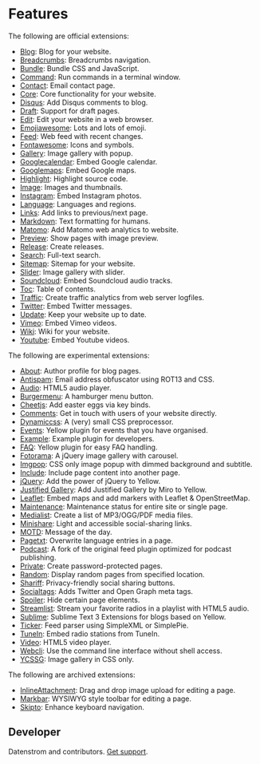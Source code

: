 Features
========

The following are official extensions:

* [Blog](https://github.com/datenstrom/yellow-extensions/tree/master/features/blog): 
  Blog for your website.
* [Breadcrumbs](https://github.com/datenstrom/yellow-extensions/tree/master/features/breadcrumbs): 
  Breadcrumbs navigation.
* [Bundle](https://github.com/datenstrom/yellow-extensions/tree/master/features/bundle): 
  Bundle CSS and JavaScript.
* [Command](https://github.com/datenstrom/yellow-extensions/tree/master/features/command): 
  Run commands in a terminal window.
* [Contact](https://github.com/datenstrom/yellow-extensions/tree/master/features/contact): 
  Email contact page.
* [Core](https://github.com/datenstrom/yellow-extensions/tree/master/features/core): 
  Core functionality for your website.
* [Disqus](https://github.com/datenstrom/yellow-extensions/tree/master/features/disqus): 
  Add Disqus comments to blog.
* [Draft](https://github.com/datenstrom/yellow-extensions/tree/master/features/draft): 
  Support for draft pages.
* [Edit](https://github.com/datenstrom/yellow-extensions/tree/master/features/edit): 
  Edit your website in a web browser.
* [Emojiawesome](https://github.com/datenstrom/yellow-extensions/tree/master/features/emojiawesome): 
  Lots and lots of emoji.
* [Feed](https://github.com/datenstrom/yellow-extensions/tree/master/features/feed): 
  Web feed with recent changes.
* [Fontawesome](https://github.com/datenstrom/yellow-extensions/tree/master/features/fontawesome): 
  Icons and symbols.
* [Gallery](https://github.com/datenstrom/yellow-extensions/tree/master/features/gallery): 
  Image gallery with popup.
* [Googlecalendar](https://github.com/datenstrom/yellow-extensions/tree/master/features/googlecalendar): 
  Embed Google calendar.
* [Googlemaps](https://github.com/datenstrom/yellow-extensions/tree/master/features/googlemaps): 
  Embed Google maps.
* [Highlight](https://github.com/datenstrom/yellow-extensions/tree/master/features/highlight): 
  Highlight source code.
* [Image](https://github.com/datenstrom/yellow-extensions/tree/master/features/image): 
  Images and thumbnails.
* [Instagram](https://github.com/datenstrom/yellow-extensions/tree/master/features/instagram): 
  Embed Instagram photos.
* [Language](https://github.com/datenstrom/yellow-extensions/tree/master/features/language): 
  Languages and regions.
* [Links](https://github.com/datenstrom/yellow-extensions/tree/master/features/links): 
  Add links to previous/next page.
* [Markdown](https://github.com/datenstrom/yellow-extensions/tree/master/features/markdown): 
  Text formatting for humans.
* [Matomo](https://github.com/datenstrom/yellow-extensions/tree/master/features/matomo): 
  Add Matomo web analytics to website.
* [Preview](https://github.com/datenstrom/yellow-extensions/tree/master/features/preview): 
  Show pages with image preview.
* [Release](https://github.com/datenstrom/yellow-extensions/tree/master/features/release): 
  Create releases.
* [Search](https://github.com/datenstrom/yellow-extensions/tree/master/features/search): 
  Full-text search.
* [Sitemap](https://github.com/datenstrom/yellow-extensions/tree/master/features/sitemap): 
  Sitemap for your website.
* [Slider](https://github.com/datenstrom/yellow-extensions/tree/master/features/slider): 
  Image gallery with slider.
* [Soundcloud](https://github.com/datenstrom/yellow-extensions/tree/master/features/soundcloud): 
  Embed Soundcloud audio tracks.
* [Toc](https://github.com/datenstrom/yellow-extensions/tree/master/features/toc): 
  Table of contents.
* [Traffic](https://github.com/datenstrom/yellow-extensions/tree/master/features/traffic): 
  Create traffic analytics from web server logfiles.
* [Twitter](https://github.com/datenstrom/yellow-extensions/tree/master/features/twitter): 
  Embed Twitter messages.
* [Update](https://github.com/datenstrom/yellow-extensions/tree/master/features/update): 
  Keep your website up to date.
* [Vimeo](https://github.com/datenstrom/yellow-extensions/tree/master/features/vimeo): 
  Embed Vimeo videos.
* [Wiki](https://github.com/datenstrom/yellow-extensions/tree/master/features/wiki): 
  Wiki for your website.
* [Youtube](https://github.com/datenstrom/yellow-extensions/tree/master/features/youtube): 
  Embed Youtube videos.

The following are experimental extensions:

* [About](https://github.com/schulle4u/yellow-plugins-schulle4u/tree/master/about):
  Author profile for blog pages.
* [Antispam](https://github.com/schulle4u/yellow-plugins-schulle4u/tree/master/antispam):
  Email address obfuscator using ROT13 and CSS.
* [Audio](https://github.com/schulle4u/yellow-plugins-schulle4u/tree/master/audio):
  HTML5 audio player.
* [Burgermenu](https://github.com/richi/yellow-plugin-burger-menu): 
  A hamburger menu button.
* [Cheetjs](https://github.com/nogginfuel/yellow-plugin-cheetjs): 
  Add easter eggs via key binds.
* [Comments](https://github.com/GiovanniSalmeri/yellow-comments):
  Get in touch with users of your website directly.
* [Dynamiccss](https://github.com/richi/yellow-plugin-dynamiccss):
  A (very) small CSS preprocessor.
* [Events](https://github.com/Xrizzy/yellow-plugin-events):
  Yellow plugin for events that you have organised.
* [Example](https://github.com/schulle4u/yellow-plugin-example):
  Example plugin for developers.
* [FAQ](https://github.com/richi/yellow-plugin-faq):
  Yellow plugin for easy FAQ handling.
* [Fotorama](https://github.com/nogginfuel/yellow-plugin-fotorama): 
  A jQuery image gallery with carousel.
* [Imgpop](https://github.com/bsnosi/yellow-plugin-imgpop):
  CSS only image popup with dimmed background and subtitle.
* [Include](https://github.com/schulle4u/yellow-plugins-schulle4u/tree/master/include): 
  Include page content into another page.
* [jQuery](https://github.com/nogginfuel/yellow-plugin-jquery):
  Add the power of jQuery to Yellow.
* [Justified Gallery](https://github.com/nibreh/yellow-plugin-justified-gallery):
  Add Justified Gallery by Miro to Yellow.
* [Leaflet](https://github.com/nibreh/yellow-plugin-leaflet): 
  Embed maps and add markers with Leaflet & OpenStreetMap.
* [Maintenance](https://github.com/nogginfuel/yellow-plugin-maintenance):
  Maintenance status for entire site or single page.
* [Medialist](https://github.com/nibreh/yellow-plugin-medialist):
  Create a list of MP3/OGG/PDF media files.
* [Minishare](https://github.com/GiovanniSalmeri/yellow-minishare):
  Light and accessible social-sharing links.
* [MOTD](https://github.com/schulle4u/yellow-plugins-schulle4u/tree/master/motd):
  Message of the day.
* [Pagetxt](https://github.com/richi/yellow-plugin-pagetxt):
  Overwrite language entries in a page.
* [Podcast](https://github.com/schulle4u/yellow-plugins-schulle4u/tree/master/podcast): 
  A fork of the original feed plugin optimized for podcast publishing.
* [Private](https://github.com/schulle4u/yellow-plugins-schulle4u/tree/master/private): 
  Create password-protected pages.
* [Random](https://github.com/schulle4u/yellow-plugins-schulle4u/tree/master/random): 
  Display random pages from specified location.
* [Shariff](https://github.com/schulle4u/yellow-plugins-schulle4u/tree/master/shariff):
  Privacy-friendly social sharing buttons.
* [Socialtags](https://github.com/schulle4u/yellow-plugins-schulle4u/tree/master/socialtags):
  Adds Twitter and Open Graph meta tags.
* [Spoiler](https://github.com/schulle4u/yellow-plugins-schulle4u/tree/master/spoiler):
  Hide certain page elements.
* [Streamlist](https://github.com/nibreh/yellow-plugin-streamlist):
  Stream your favorite radios in a playlist with HTML5 audio.
* [Sublime](https://github.com/nashv/YellowBlogExtensions):
  Sublime Text 3 Extensions for blogs based on Yellow.
* [Ticker](https://github.com/schulle4u/yellow-plugins-schulle4u/tree/master/ticker): 
  Feed parser using SimpleXML or SimplePie.
* [TuneIn](https://github.com/schulle4u/yellow-plugins-schulle4u/tree/master/tunein): 
  Embed radio stations from TuneIn.
* [Video](https://github.com/nibreh/yellow-plugin-video): 
  HTML5 video player.
* [Webcli](https://github.com/richi/yellow-plugin-cli):
  Use the command line interface without shell access.
* [YCSSG](https://github.com/dieli/yellow-extension-ycssg):
  Image gallery in CSS only.

The following are archived extensions:

* [InlineAttachment](https://github.com/nibreh/yellow-plugin-inline-attachment): 
  Drag and drop image upload for editing a page.
* [Markbar](https://github.com/nibreh/yellow-plugin-markbar):
  WYSIWYG style toolbar for editing a page.
* [Skipto](https://github.com/schulle4u/yellow-plugin-skipto):
  Enhance keyboard navigation.

## Developer

Datenstrom and contributors. [Get support](https://developers.datenstrom.se/help/support).
